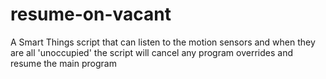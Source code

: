 # resume-on-vacant
A Smart Things script that can listen to the motion sensors and when they are all 'unoccupied' the script will cancel any program overrides and resume the main program

